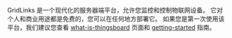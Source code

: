 GridLinks 是一个现代化的服务器端平台，允许您监控和控制物联网设备。
它对个人和商业用途都是免费的，您可以在任何地方部署它。
如果您是第一次使用该平台，我们建议您查看 [what-is-thingsboard](/docs/getting-started-guides/what-is-thingsboard/) 页面和 [getting-started](/docs/getting-started-guides/helloworld/) 指南。